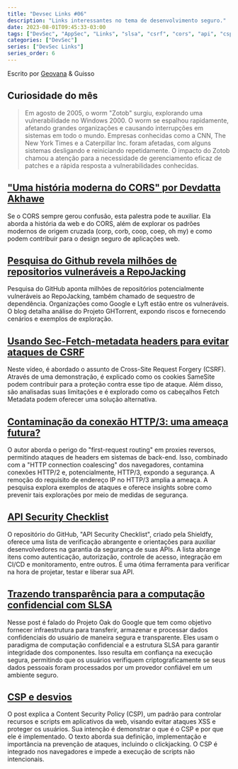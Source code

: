 ```yaml
---
title: "Devsec Links #06"
description: "Links interessantes no tema de desenvolvimento seguro."
date: 2023-08-01T09:45:33-03:00
tags: ["DevSec", "AppSec", "Links", "slsa", "csrf", "cors", "api", "csp"]
categories: ["DevSec"]
series: ["DevSec Links"]
series_order: 6
---
```


Escrito por [Geovana](https://www.linkedin.com/in/geovana-silva/) & Guisso

## Curiosidade do mês 
  
> Em agosto de 2005, o worm "Zotob" surgiu, explorando uma vulnerabilidade no Windows 2000. O worm se espalhou rapidamente, afetando grandes organizações e causando interrupções em sistemas em todo o mundo. Empresas conhecidas como a CNN, The New York Times e a Caterpillar Inc. foram afetadas, com alguns sistemas desligando e reiniciando repetidamente. O impacto do Zotob chamou a atenção para a necessidade de gerenciamento eficaz de patches e a rápida resposta a vulnerabilidades conhecidas.

## ["Uma história moderna do CORS" por Devdatta Akhawe](https://www.youtube.com/watch?v=0YJ-yhoJh2I)
Se o CORS sempre gerou confusão, esta palestra pode te auxiliar. Ela aborda a história da web e do CORS, além de explorar os padrões modernos de origem cruzada (corp, corb, coop, coep, oh my) e como podem contribuir para o design seguro de aplicações web.

## [Pesquisa do Github revela milhões de repositorios vulneráveis a RepoJacking](https://blog.aquasec.com/github-dataset-research-reveals-millions-potentially-vulnerable-to-repojacking?utm_source=tldrsec.com&utm_medium=newsletter&utm_campaign=tl-dr-sec-189-cisa-on-defending-ci-cd-backdooring-npm-via-s3-ai-reverse-engineering)
Pesquisa do GitHub aponta milhões de repositórios potencialmente vulneráveis ​​ao RepoJacking, também chamado de sequestro de dependência. Organizações como Google e Lyft estão entre os vulneráveis. O blog detalha análise do Projeto GHTorrent, expondo riscos e fornecendo cenários e exemplos de exploração.

## [Usando Sec-Fetch-metadata headers para evitar ataques de CSRF](https://www.youtube.com/watch?v=EBTHtsS7rYM)
Neste vídeo, é abordado o assunto de Cross-Site Request Forgery (CSRF). Através de uma demonstração, é explicado como os cookies SameSite podem contribuir para a proteção contra esse tipo de ataque. Além disso, são analisadas suas limitações e é explorado como os cabeçalhos Fetch Metadata podem oferecer uma solução alternativa.

## [Contaminação da conexão HTTP/3: uma ameaça futura?](https://portswigger.net/research/http-3-connection-contamination)
O autor aborda o perigo do "first-request routing" em proxies reversos, permitindo ataques de headers em sistemas de back-end. Isso, combinado com a "HTTP connection coalescing" dos navegadores, contamina conexões HTTP/2 e, potencialmente, HTTP/3, expondo a segurança. A remoção do requisito de endereço IP no HTTP/3 amplia a ameaça. A pesquisa explora exemplos de ataques e oferece insights sobre como prevenir tais explorações por meio de medidas de segurança.

## [API Security Checklist](https://github.com/shieldfy/API-Security-Checklist)
O repositório do GitHub, "API Security Checklist", criado pela Shieldfy, oferece uma lista de verificação abrangente e orientações para auxiliar desenvolvedores na garantia da segurança de suas APIs. A lista abrange itens como autenticação, autorização, controle de acesso, integração em CI/CD e monitoramento, entre outros. É uma ótima ferramenta para verificar na hora de projetar, testar e liberar sua API.

## [Trazendo transparência para a computação confidencial com SLSA](https://security.googleblog.com/2023/06/bringing-transparency-to-confidential.html)
Nesse post é falado do Projeto Oak do Google que tem como objetivo fornecer infraestrutura para transferir, armazenar e processar dados confidenciais do usuário de maneira segura e transparente. Eles usam o paradigma de computação confidencial e a estrutura SLSA para garantir integridade dos componentes. Isso resulta em confiança na execução segura, permitindo que os usuários verifiquem criptograficamente se seus dados pessoais foram processados ​​por um provedor confiável em um ambiente seguro.

## [CSP e desvios](https://www.cobalt.io/blog/csp-and-bypasses)
O post explica a Content Security Policy (CSP), um padrão para controlar recursos e scripts em aplicativos da web, visando evitar ataques XSS e proteger os usuários. Sua intenção é demonstrar o que é o CSP e por que ele é implementado. O texto aborda sua definição, implementação e importância na prevenção de ataques, incluindo o clickjacking. O CSP é integrado nos navegadores e impede a execução de scripts não intencionais. 

